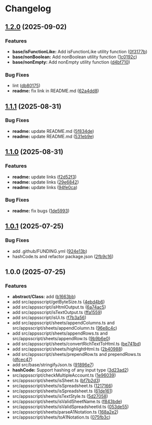 # Changelog

## [1.2.0](https://github.com/MaksymStoianov/appsscript-utils/compare/v1.1.1...v1.2.0) (2025-09-02)


### Features

* **base/isFunctionLike:** Add isFunctionLike utility function ([0f3177b](https://github.com/MaksymStoianov/appsscript-utils/commit/0f3177b5857a319c5eac51acd8d5d80a8fcc50fb))
* **base/nonBoolean:** Add nonBoolean utility function ([1c0192c](https://github.com/MaksymStoianov/appsscript-utils/commit/1c0192c14ca2f2a8e6e3120716f8c17c7e440ca7))
* **base/nonEmpty:** Add nonEmpty utility function ([d4bf710](https://github.com/MaksymStoianov/appsscript-utils/commit/d4bf7101d900923decee3261d048ede7d1f41108))


### Bug Fixes

* lint ([db80175](https://github.com/MaksymStoianov/appsscript-utils/commit/db80175b87a03a056c1900d8382d786063511566))
* **readme:** fix link in README.md ([62a4dd8](https://github.com/MaksymStoianov/appsscript-utils/commit/62a4dd897b93951452edc89d2ed2568db044e4de))

## [1.1.1](https://github.com/MaksymStoianov/appsscript-utils/compare/v1.1.0...v1.1.1) (2025-08-31)


### Bug Fixes

* **readme:** update README.md ([5f834de](https://github.com/MaksymStoianov/appsscript-utils/commit/5f834ded6e269349bbe564abac9603456c7b823d))
* **readme:** update README.md ([531eb9e](https://github.com/MaksymStoianov/appsscript-utils/commit/531eb9e5d195df4f0806e25a13e98ea607331f45))

## [1.1.0](https://github.com/MaksymStoianov/appsscript-utils/compare/v1.0.1...v1.1.0) (2025-08-31)


### Features

* **readme:** update links ([f2d52f3](https://github.com/MaksymStoianov/appsscript-utils/commit/f2d52f32175a345faf137a57c11c79e60eb5f264))
* **readme:** update links ([29e6842](https://github.com/MaksymStoianov/appsscript-utils/commit/29e684262beaa930ef47f25bfef0bad2381c003c))
* **readme:** update links ([94fe0ca](https://github.com/MaksymStoianov/appsscript-utils/commit/94fe0ca45ac06f3408c1d13440067cd232942ccf))


### Bug Fixes

* **readme:** fix bugs ([1de5993](https://github.com/MaksymStoianov/appsscript-utils/commit/1de59937c5da818caf81d201c1cadd66888e3de8))

## [1.0.1](https://github.com/MaksymStoianov/appsscript-utils/compare/v1.0.0...v1.0.1) (2025-07-25)

### Bug Fixes

- add .github/FUNDING.yml ([924e13b](https://github.com/MaksymStoianov/appsscript-utils/commit/924e13bc86314c7ec20b4f7d03d96865e6510d66))
- hashCode.ts and refactor package.json ([2fb9c16](https://github.com/MaksymStoianov/appsscript-utils/commit/2fb9c161b2dc3e0c9985b36d373e3e4272c32928))

## 1.0.0 (2025-07-25)

### Features

- **abstract/Class:** add ([b1663bb](https://github.com/MaksymStoianov/appsscript-utils/commit/b1663bbcd764f4b5b24962cceb7241f63481612e))
- add src/appsscript/getByteSize.ts ([4ebd4b6](https://github.com/MaksymStoianov/appsscript-utils/commit/4ebd4b67ab7ebb3f6711331bb34974df48118fce))
- add src/appsscript/isHtmlOutput.ts ([6a74ac5](https://github.com/MaksymStoianov/appsscript-utils/commit/6a74ac5c96c4b66e1380423582622a1451718c06))
- add src/appsscript/isTextOutput.ts ([ffa1559](https://github.com/MaksymStoianov/appsscript-utils/commit/ffa1559968978e6bf9d12e0da3ea314942700005))
- add src/appsscript/isUi.ts ([f7b3a56](https://github.com/MaksymStoianov/appsscript-utils/commit/f7b3a562b2841f8572d088e24d86b5d4e7079cc5))
- add src/appsscript/sheets/appendColumns.ts and src/appsscript/sheets/appendColumn.ts ([96e8c4c](https://github.com/MaksymStoianov/appsscript-utils/commit/96e8c4c84664eeafadec8a389095996b9f280b2c))
- add src/appsscript/sheets/appendRows.ts and src/appsscript/sheets/appendRow.ts ([9b9b6e0](https://github.com/MaksymStoianov/appsscript-utils/commit/9b9b6e0d6eb66905da26d17a308b01b22a250296))
- add src/appsscript/sheets/convertRichTextToHtml.ts ([be741bd](https://github.com/MaksymStoianov/appsscript-utils/commit/be741bdaeccfc3776c22c55d4db43e0f0f638823))
- add src/appsscript/sheets/highlightHtml.ts ([2b40988](https://github.com/MaksymStoianov/appsscript-utils/commit/2b40988cfd26b165dedd73307f888cfbf75087e4))
- add src/appsscript/sheets/prependRow.ts and prependRows.ts ([dfcec47](https://github.com/MaksymStoianov/appsscript-utils/commit/dfcec478168cd1da554188ffad44b19e52fd6fdd))
- add src/base/stringifyJson.ts ([91896e7](https://github.com/MaksymStoianov/appsscript-utils/commit/91896e7de82121f652c053205a8802205bd90d69))
- **hashCode:** Support hashing of any input type ([3d23ad2](https://github.com/MaksymStoianov/appsscript-utils/commit/3d23ad2cdb9eba0bb24bb9f8866ebd0536c0a59a))
- src/appsscript/checkMultipleAccount.ts ([1e96039](https://github.com/MaksymStoianov/appsscript-utils/commit/1e960393f9b58fe5e8b6bc5d06e642d33561cb73))
- src/appsscript/sheets/isSheet.ts ([bf7b2d3](https://github.com/MaksymStoianov/appsscript-utils/commit/bf7b2d394f730e3ce431c944537135100221b0a4))
- src/appsscript/sheets/isSpreadsheet.ts ([1217166](https://github.com/MaksymStoianov/appsscript-utils/commit/1217166e87592af4380ef00a1c14b923d3888d1c))
- src/appsscript/sheets/isSpreadsheet.ts ([61de161](https://github.com/MaksymStoianov/appsscript-utils/commit/61de161bec2358c02783c4b2f4fbd430ea5d21f0))
- src/appsscript/sheets/isTextStyle.ts ([5d27058](https://github.com/MaksymStoianov/appsscript-utils/commit/5d270581b6002ad120df110879ad858ce897ec89))
- src/appsscript/sheets/isValidSheetName.ts ([f843bde](https://github.com/MaksymStoianov/appsscript-utils/commit/f843bdea6f00228bc3bc7dcfb4859495a30cdc57))
- src/appsscript/sheets/isValidSpreadsheetId.ts ([053de55](https://github.com/MaksymStoianov/appsscript-utils/commit/053de555102d5efbc4b853fdad7f60314d500d1a))
- src/appsscript/sheets/parseA1Notation.ts ([168a2e2](https://github.com/MaksymStoianov/appsscript-utils/commit/168a2e207d4630016371add9c6509485c09ba7ec))
- src/appsscript/sheets/toA1Notation.ts ([075fb3c](https://github.com/MaksymStoianov/appsscript-utils/commit/075fb3c81e7d855aff01f34e6a12a88b2f111e6c))
